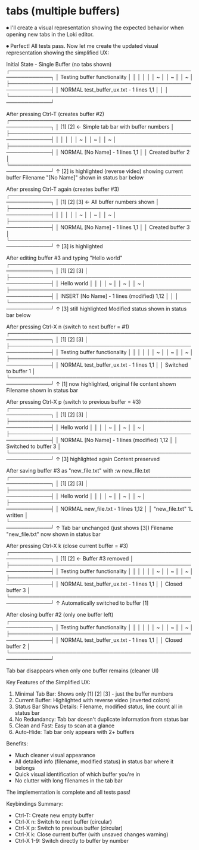 # tabs (multiple buffers)

⏺ I'll create a visual representation showing the expected behavior when
opening new tabs in the Loki editor.

⏺ Perfect! All tests pass. Now let me create the updated visual
  representation showing the simplified UX:

Initial State - Single Buffer (no tabs shown)
┌─────────────────────────────────────────────────────────────┐
│ Testing buffer functionality                                │
│                                                             │
│                                                             │
│ ~                                                           │
│ ~                                                           │
│ ~                                                           │
├─────────────────────────────────────────────────────────────┤
│ NORMAL  test_buffer_ux.txt - 1 lines                  1,1   │
│                                                             │
└─────────────────────────────────────────────────────────────┘


After pressing Ctrl-T (creates buffer #2)
┌─────────────────────────────────────────────────────────────┐
│ [1] [2] ← Simple tab bar with buffer numbers                │
├─────────────────────────────────────────────────────────────┤
│                                                             │
│                                                             │
│ ~                                                           │
│ ~                                                           │
│ ~                                                           │
├─────────────────────────────────────────────────────────────┤
│ NORMAL  [No Name] - 1 lines                           1,1   │
│ Created buffer 2                                            │
└─────────────────────────────────────────────────────────────┘
     ↑
  [2] is highlighted (reverse video) showing current buffer
  Filename "[No Name]" shown in status bar below


After pressing Ctrl-T again (creates buffer #3)
┌─────────────────────────────────────────────────────────────┐
│ [1] [2] [3] ← All buffer numbers shown                      │
├─────────────────────────────────────────────────────────────┤
│                                                             │
│                                                             │
│ ~                                                           │
│ ~                                                           │
│ ~                                                           │
├─────────────────────────────────────────────────────────────┤
│ NORMAL  [No Name] - 1 lines                           1,1   │
│ Created buffer 3                                            │
└─────────────────────────────────────────────────────────────┘
         ↑
      [3] is highlighted


After editing buffer #3 and typing "Hello world"
┌─────────────────────────────────────────────────────────────┐
│ [1] [2] [3]                                                 │
├─────────────────────────────────────────────────────────────┤
│ Hello world                                                 │
│                                                             │
│ ~                                                           │
│ ~                                                           │
│ ~                                                           │
├─────────────────────────────────────────────────────────────┤
│ INSERT  [No Name] - 1 lines (modified)                1,12  │
│                                                             │
└─────────────────────────────────────────────────────────────┘
         ↑
      [3] still highlighted
      Modified status shown in status bar below


After pressing Ctrl-X n (switch to next buffer = #1)
┌─────────────────────────────────────────────────────────────┐
│ [1] [2] [3]                                                 │
├─────────────────────────────────────────────────────────────┤
│ Testing buffer functionality                                │
│                                                             │
│                                                             │
│ ~                                                           │
│ ~                                                           │
│ ~                                                           │
├─────────────────────────────────────────────────────────────┤
│ NORMAL  test_buffer_ux.txt - 1 lines                  1,1   │
│ Switched to buffer 1                                        │
└─────────────────────────────────────────────────────────────┘
 ↑
[1] now highlighted, original file content shown
Filename shown in status bar


After pressing Ctrl-X p (switch to previous buffer = #3)
┌─────────────────────────────────────────────────────────────┐
│ [1] [2] [3]                                                 │
├─────────────────────────────────────────────────────────────┤
│ Hello world                                                 │
│                                                             │
│ ~                                                           │
│ ~                                                           │
│ ~                                                           │
├─────────────────────────────────────────────────────────────┤
│ NORMAL  [No Name] - 1 lines (modified)                1,12  │
│ Switched to buffer 3                                        │
└─────────────────────────────────────────────────────────────┘
         ↑
      [3] highlighted again
      Content preserved


After saving buffer #3 as "new_file.txt" with :w new_file.txt
┌─────────────────────────────────────────────────────────────┐
│ [1] [2] [3]                                                 │
├─────────────────────────────────────────────────────────────┤
│ Hello world                                                 │
│                                                             │
│ ~                                                           │
│ ~                                                           │
│ ~                                                           │
├─────────────────────────────────────────────────────────────┤
│ NORMAL  new_file.txt - 1 lines                        1,12  │
│ "new_file.txt" 1L written                                   │
└─────────────────────────────────────────────────────────────┘
         ↑
Tab bar unchanged (just shows [3])
Filename "new_file.txt" now shown in status bar


After pressing Ctrl-X k (close current buffer = #3)
┌─────────────────────────────────────────────────────────────┐
│ [1] [2] ← Buffer #3 removed                                 │
├─────────────────────────────────────────────────────────────┤
│ Testing buffer functionality                                │
│                                                             │
│                                                             │
│ ~                                                           │
│ ~                                                           │
│ ~                                                           │
├─────────────────────────────────────────────────────────────┤
│ NORMAL  test_buffer_ux.txt - 1 lines                  1,1   │
│ Closed buffer 3                                             │
└─────────────────────────────────────────────────────────────┘
 ↑
Automatically switched to buffer [1]


After closing buffer #2 (only one buffer left)
┌─────────────────────────────────────────────────────────────┐
│ Testing buffer functionality                                │
│                                                             │
│                                                             │
│ ~                                                           │
│ ~                                                           │
│ ~                                                           │
├─────────────────────────────────────────────────────────────┤
│ NORMAL  test_buffer_ux.txt - 1 lines                  1,1   │
│ Closed buffer 2                                             │
└─────────────────────────────────────────────────────────────┘

Tab bar disappears when only one buffer remains (cleaner UI)

Key Features of the Simplified UX:

1. Minimal Tab Bar: Shows only [1] [2] [3] - just the buffer numbers
2. Current Buffer: Highlighted with reverse video (inverted colors)
3. Status Bar Shows Details: Filename, modified status, line count all in
status bar
4. No Redundancy: Tab bar doesn't duplicate information from status bar
5. Clean and Fast: Easy to scan at a glance
6. Auto-Hide: Tab bar only appears with 2+ buffers

Benefits:
- Much cleaner visual appearance
- All detailed info (filename, modified status) in status bar where it
belongs
- Quick visual identification of which buffer you're in
- No clutter with long filenames in the tab bar

The implementation is complete and all tests pass!

Keybindings Summary:
- Ctrl-T: Create new empty buffer
- Ctrl-X n: Switch to next buffer (circular)
- Ctrl-X p: Switch to previous buffer (circular)
- Ctrl-X k: Close current buffer (with unsaved changes warning)
- Ctrl-X 1-9: Switch directly to buffer by number
